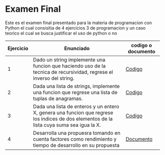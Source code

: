 # Examen Final 
Este es el examen final presentado para la materia de programacion con Python
el cual consisitia de 4 ejercicios 3 de programacion y un caso teorico el cual 
se busca justificar el uso de python o no

|Ejercicio|Enunciado|codigo o documento|
|---------|---------|------------------|
|  1  |Dado un string implemente una funcion que haciendo uso de la tecnica de recursividad, regrese el inverso del string.|[Codigo](https://github.com/Martin-Vg/DS804_examen/blob/master/Ejercicio1.py)|
|  2  |Dada una lista de strings, implemente una funcion que regrese una lista de tuplas de anagramas.|[Codigo](https://github.com/Martin-Vg/DS804_examen/blob/master/Ejercicio2.py)|
|  3  |Dada una lista de enteros y un entero X, genera una funcion que regrese los indices de dos elementos de la lista cuya suma sea igua la X.|[Codigo](https://github.com/Martin-Vg/DS804_examen/blob/master/Ejercicio3.py)|
|  4  |Desarrolla una propuesra tomando en cuenta factores como rendimiento y tiempo de desarrollo en su propuesta|[Documento](https://github.com/Martin-Vg/DS804_examen/blob/master/Ejercicio4.md)|
